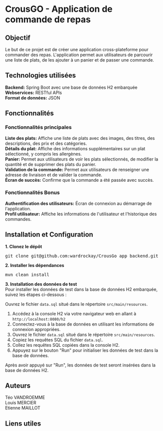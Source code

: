 # CrousGO - Application de commande de repas

## Objectif
Le but de ce projet est de créer une application cross-plateforme pour commander des repas. L'application permet aux utilisateurs de parcourir une liste de plats, de les ajouter à un panier et de passer une commande.

## Technologies utilisées
**Backend:** Spring Boot avec une base de données H2 embarquée  
**Webservices:** RESTful APIs  
**Format de données:** JSON

## Fonctionnalités

### Fonctionnalités principales
**Liste des plats:** Affiche une liste de plats avec des images, des titres, des descriptions, des prix et des catégories.  
**Détails du plat:** Affiche des informations supplémentaires sur un plat sélectionné, y compris les allergènes.  
**Panier:** Permet aux utilisateurs de voir les plats sélectionnés, de modifier la quantité et de supprimer des plats du panier.  
**Validation de la commande:** Permet aux utilisateurs de renseigner une adresse de livraison et de valider la commande.  
**Écran de succès:** Confirme que la commande a été passée avec succès.

### Fonctionnalités Bonus

**Authentification des utilisateurs:** Écran de connexion au démarrage de l'application.  
**Profil utilisateur:** Affiche les informations de l'utilisateur et l'historique des commandes.

## Installation et Configuration

**1. Clonez le dépôt**
<pre>
git clone git@github.com:wardrockay/CrousGo_app_backend.git
</pre>

**2. Installer les dépendances**
<pre>
mvn clean install
</pre>

**3. Installation des données de test**  
Pour installer les données de test dans la base de données H2 embarquée, suivez les étapes ci-dessous :

Ouvrez le fichier `data.sql` situé dans le répertoire `src/main/resources`.

1. Accédez à la console H2 via votre navigateur web en allant à `http://localhost:8080/h2`  
2. Connectez-vous à la base de données en utilisant les informations de connexion appropriées.  
3. Ouvrez le fichier `data.sql` situé dans le répertoire `src/main/resources`.  
4. Copiez les requêtes SQL du fichier `data.sql`.  
5. Collez les requêtes SQL copiées dans la console H2.  
6. Appuyez sur le bouton "Run" pour initialiser les données de test dans la base de données.

Après avoir appuyé sur "Run", les données de test seront insérées dans la base de données H2.





## Auteurs

Téo VANDROEMME  
Louis MERCIER  
Etienne MAILLOT

## Liens utiles
